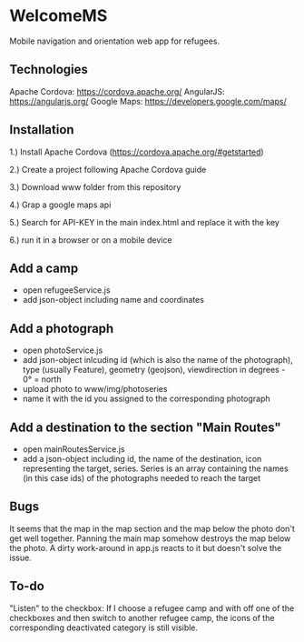 # WelcomeMS
Mobile navigation and orientation web app for refugees.

## Technologies
Apache Cordova: https://cordova.apache.org/ 
AngularJS: https://angularjs.org/ 
Google Maps: https://developers.google.com/maps/

## Installation
1.) Install Apache Cordova (https://cordova.apache.org/#getstarted)

2.) Create a project following Apache Cordova guide

3.) Download www folder from this repository

4.) Grap a google maps api 

5.) Search for API-KEY in the main index.html and replace it with the key

6.) run it in a browser or on a mobile device

## Add a camp
- open refugeeService.js
- add json-object including name and coordinates

## Add a photograph
- open photoService.js
- add json-object inlcuding id (which is also the name of the photograph), type (usually Feature), geometry (geojson), viewdirection in degrees - 0° = north
- upload photo to www/img/photoseries
- name it with the id you assigned to the corresponding photograph

## Add a destination to the section "Main Routes"
- open mainRoutesService.js
- add a json-object including id, the name of the destination, icon representing the target, series. Series is an array containing the names (in this case ids) of the photographs needed to reach the target

## Bugs
It seems that the map in the map section and the map below the photo don't get well together. Panning the main map somehow destroys the map below the photo. A dirty work-around in app.js reacts to it but doesn't solve the issue.

## To-do
"Listen" to the checkbox: If I choose a refugee camp and with off one of the checkboxes and then switch to another refugee camp, the icons of the corresponding deactivated category is still visible. 
